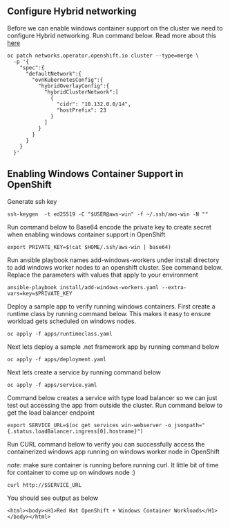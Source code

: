 ## Configure Hybrid networking 
Before we can enable windows container support on the cluster we need to configure Hybrid networking. Run command below. Read more about this [here](https://docs.openshift.com/container-platform/4.13/networking/ovn_kubernetes_network_provider/configuring-hybrid-networking.html)

```
oc patch networks.operator.openshift.io cluster --type=merge \
  -p '{
    "spec":{
      "defaultNetwork":{
        "ovnKubernetesConfig":{
          "hybridOverlayConfig":{
            "hybridClusterNetwork":[
              {
                "cidr": "10.132.0.0/14",
                "hostPrefix": 23
              }
            ]
          }
        }
      }
    }
  }'
```
## Enabling Windows Container Support in OpenShift

Generate ssh key
```
ssh-keygen  -t ed25519 -C "$USER@aws-win" -f ~/.ssh/aws-win -N ""
```

Run command below to Base64 encode the private key to create secret when enabling windows container support in OpenShift 

```
export PRIVATE_KEY=$(cat $HOME/.ssh/aws-win | base64)
```

Run ansible playbook names add-windows-workers under install directory to add windows worker nodes to an openshift cluster. See command below. Replace the parameters with values that apply to your environment

```
ansible-playbook install/add-windows-workers.yaml --extra-vars=key=$PRIVATE_KEY
```

Deploy a sample app to verify running windows containers. First create a runtime class by running command below. This makes it easy to ensure workload gets scheduled on windows nodes.

```
oc apply -f apps/runtimeclass.yaml
```

Next lets deploy a sample .net framework app by running command below

```
oc apply -f apps/deployment.yaml
```

Next lets create a service by running command below

```
oc apply -f apps/service.yaml
```

Command below creates a service with type load balancer so we can just test out accessing the app from outside the cluster. Run command below to get the load balancer endpoint

```
export SERVICE_URL=$(oc get services win-webserver -o jsonpath="{.status.loadBalancer.ingress[0].hostname}")
```

Run CURL command below to verify you can successfully access the containerized windows app running on windows worker node in OpenShift

*note:* make sure container is running before running curl. It little bit of time for container to come up on windows node :) 

```
curl http://$SERVICE_URL
```

You should see output as below

```
<html><body><H1>Red Hat OpenShift + Windows Container Workloads</H1></body></html>
```




